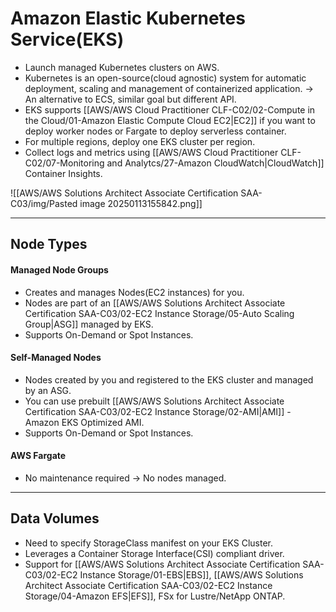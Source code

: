 # Amazon Elastic Kubernetes Service(EKS)
- Launch managed Kubernetes clusters on AWS.
- Kubernetes is an open-source(cloud agnostic) system for automatic deployment, scaling and management of containerized application. -> An alternative to ECS, similar goal but different API.
- EKS supports [[AWS/AWS Cloud Practitioner CLF-C02/02-Compute in the Cloud/01-Amazon Elastic Compute Cloud EC2|EC2]] if you want to deploy worker nodes or Fargate to deploy serverless container.
- For multiple regions, deploy one EKS cluster per region.
- Collect logs and metrics using [[AWS/AWS Cloud Practitioner CLF-C02/07-Monitoring and Analytcs/27-Amazon CloudWatch|CloudWatch]] Container Insights.

![[AWS/AWS Solutions Architect Associate Certification SAA-C03/img/Pasted image 20250113155842.png]]

---

## Node Types

#### Managed Node Groups
- Creates and manages Nodes(EC2 instances) for you.
- Nodes are part of an [[AWS/AWS Solutions Architect Associate Certification SAA-C03/02-EC2 Instance Storage/05-Auto Scaling Group|ASG]] managed by EKS.
- Supports On-Demand or Spot Instances.

#### Self-Managed Nodes
- Nodes created by you and registered to the EKS cluster and managed by an ASG.
- You can use prebuilt [[AWS/AWS Solutions Architect Associate Certification SAA-C03/02-EC2 Instance Storage/02-AMI|AMI]] - Amazon EKS Optimized AMI.
- Supports On-Demand or Spot Instances.

#### AWS Fargate
- No maintenance required -> No nodes managed.

---

## Data Volumes
- Need to specify StorageClass manifest on your EKS Cluster.
- Leverages a Container Storage Interface(CSI) compliant driver.
- Support for [[AWS/AWS Solutions Architect Associate Certification SAA-C03/02-EC2 Instance Storage/01-EBS|EBS]], [[AWS/AWS Solutions Architect Associate Certification SAA-C03/02-EC2 Instance Storage/04-Amazon EFS|EFS]], FSx for Lustre/NetApp ONTAP.
